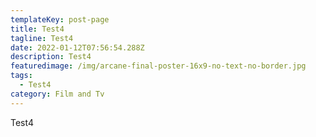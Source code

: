 ```yaml
---
templateKey: post-page
title: Test4
tagline: Test4
date: 2022-01-12T07:56:54.288Z
description: Test4
featuredimage: /img/arcane-final-poster-16x9-no-text-no-border.jpg
tags:
  - Test4
category: Film and Tv
---
```

Test4